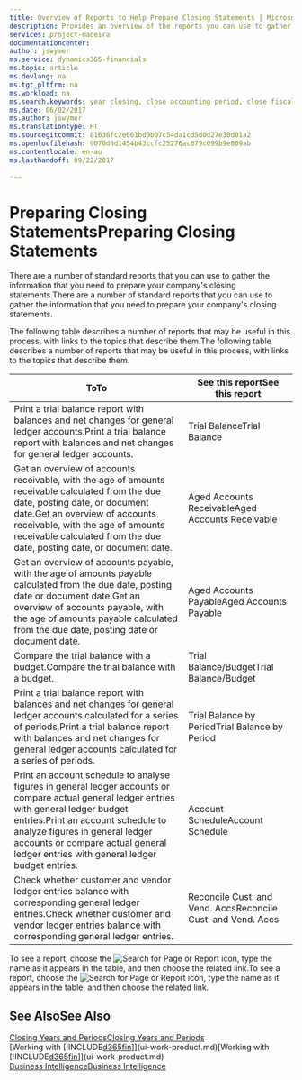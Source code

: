 ```yaml
---
title: Overview of Reports to Help Prepare Closing Statements | Microsoft Docs
description: Provides an overview of the reports you can use to gather information to prepare your company's closing statements when closing the fiscal year.
services: project-madeira
documentationcenter: 
author: jswymer
ms.service: dynamics365-financials
ms.topic: article
ms.devlang: na
ms.tgt_pltfrm: na
ms.workload: na
ms.search.keywords: year closing, close accounting period, close fiscal year, aging, creditor payments, vendor payments, assets, liabilities, equity, analysis, reporting, financial report, business intelligence, BI, Power Bi, KPI
ms.date: 06/02/2017
ms.author: jswymer
ms.translationtype: HT
ms.sourcegitcommit: 81636fc2e661bd9b07c54da1cd5d0d27e30d01a2
ms.openlocfilehash: 9070d8d1454b43ccfc25276ac679c099b9e809ab
ms.contentlocale: en-au
ms.lasthandoff: 09/22/2017

---
```

# <a name="preparing-closing-statements"></a><span data-ttu-id="31ca6-103">Preparing Closing Statements</span><span class="sxs-lookup"><span data-stu-id="31ca6-103">Preparing Closing Statements</span></span>
<span data-ttu-id="31ca6-104">There are a number of standard reports that you can use to gather the information that you need to prepare your company's closing statements.</span><span class="sxs-lookup"><span data-stu-id="31ca6-104">There are a number of standard reports that you can use to gather the information that you need to prepare your company's closing statements.</span></span>

<span data-ttu-id="31ca6-105">The following table describes a number of reports that may be useful in this process, with links to the topics that describe them.</span><span class="sxs-lookup"><span data-stu-id="31ca6-105">The following table describes a number of reports that may be useful in this process, with links to the topics that describe them.</span></span>

| <span data-ttu-id="31ca6-106">To</span><span class="sxs-lookup"><span data-stu-id="31ca6-106">To</span></span> | <span data-ttu-id="31ca6-107">See this report</span><span class="sxs-lookup"><span data-stu-id="31ca6-107">See this report</span></span> |
| --- | --- |
| <span data-ttu-id="31ca6-108">Print a trial balance report with balances and net changes for general ledger accounts.</span><span class="sxs-lookup"><span data-stu-id="31ca6-108">Print a trial balance report with balances and net changes for general ledger accounts.</span></span> |<span data-ttu-id="31ca6-109">Trial Balance</span><span class="sxs-lookup"><span data-stu-id="31ca6-109">Trial Balance</span></span> |
| <span data-ttu-id="31ca6-110">Get an overview of accounts receivable, with the age of amounts receivable calculated from the due date, posting date, or document date.</span><span class="sxs-lookup"><span data-stu-id="31ca6-110">Get an overview of accounts receivable, with the age of amounts receivable calculated from the due date, posting date, or document date.</span></span> |<span data-ttu-id="31ca6-111">Aged Accounts Receivable</span><span class="sxs-lookup"><span data-stu-id="31ca6-111">Aged Accounts Receivable</span></span> |
| <span data-ttu-id="31ca6-112">Get an overview of accounts payable, with the age of amounts payable calculated from the due date, posting date or document date.</span><span class="sxs-lookup"><span data-stu-id="31ca6-112">Get an overview of accounts payable, with the age of amounts payable calculated from the due date, posting date or document date.</span></span> |<span data-ttu-id="31ca6-113">Aged Accounts Payable</span><span class="sxs-lookup"><span data-stu-id="31ca6-113">Aged Accounts Payable</span></span> |
| <span data-ttu-id="31ca6-114">Compare the trial balance with a budget.</span><span class="sxs-lookup"><span data-stu-id="31ca6-114">Compare the trial balance with a budget.</span></span> |<span data-ttu-id="31ca6-115">Trial Balance/Budget</span><span class="sxs-lookup"><span data-stu-id="31ca6-115">Trial Balance/Budget</span></span> |
| <span data-ttu-id="31ca6-116">Print a trial balance report with balances and net changes for general ledger accounts calculated for a series of periods.</span><span class="sxs-lookup"><span data-stu-id="31ca6-116">Print a trial balance report with balances and net changes for general ledger accounts calculated for a series of periods.</span></span> |<span data-ttu-id="31ca6-117">Trial Balance by Period</span><span class="sxs-lookup"><span data-stu-id="31ca6-117">Trial Balance by Period</span></span> |
| <span data-ttu-id="31ca6-118">Print an account schedule to analyse figures in general ledger accounts or compare actual general ledger entries with general ledger budget entries.</span><span class="sxs-lookup"><span data-stu-id="31ca6-118">Print an account schedule to analyze figures in general ledger accounts or compare actual general ledger entries with general ledger budget entries.</span></span> |<span data-ttu-id="31ca6-119">Account Schedule</span><span class="sxs-lookup"><span data-stu-id="31ca6-119">Account Schedule</span></span> |
| <span data-ttu-id="31ca6-120">Check whether customer and vendor ledger entries balance with corresponding general ledger entries.</span><span class="sxs-lookup"><span data-stu-id="31ca6-120">Check whether customer and vendor ledger entries balance with corresponding general ledger entries.</span></span> |<span data-ttu-id="31ca6-121">Reconcile Cust. and Vend. Accs</span><span class="sxs-lookup"><span data-stu-id="31ca6-121">Reconcile Cust. and Vend. Accs</span></span> |

<span data-ttu-id="31ca6-122">To see a report, choose the ![Search for Page or Report](media/ui-search/search_small.png "Search for Page or Report icon") icon, type the name as it appears in the table, and then choose the related link.</span><span class="sxs-lookup"><span data-stu-id="31ca6-122">To see a report, choose the ![Search for Page or Report](media/ui-search/search_small.png "Search for Page or Report icon") icon, type the name as it appears in the table, and then choose the related link.</span></span>

## <a name="see-also"></a><span data-ttu-id="31ca6-123">See Also</span><span class="sxs-lookup"><span data-stu-id="31ca6-123">See Also</span></span>
[<span data-ttu-id="31ca6-124">Closing Years and Periods</span><span class="sxs-lookup"><span data-stu-id="31ca6-124">Closing Years and Periods</span></span>](year-close-years-periods.md)  
<span data-ttu-id="31ca6-125">[Working with [!INCLUDE[d365fin](includes/d365fin_md.md)]](ui-work-product.md)</span><span class="sxs-lookup"><span data-stu-id="31ca6-125">[Working with [!INCLUDE[d365fin](includes/d365fin_md.md)]](ui-work-product.md)</span></span>  
[<span data-ttu-id="31ca6-126">Business Intelligence</span><span class="sxs-lookup"><span data-stu-id="31ca6-126">Business Intelligence</span></span>](bi.md)

